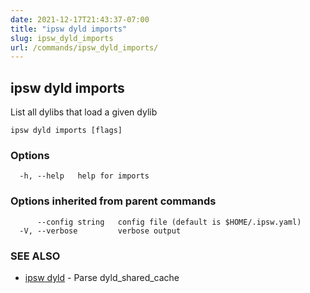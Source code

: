 ```yaml
---
date: 2021-12-17T21:43:37-07:00
title: "ipsw dyld imports"
slug: ipsw_dyld_imports
url: /commands/ipsw_dyld_imports/
---
```

## ipsw dyld imports

List all dylibs that load a given dylib

```
ipsw dyld imports [flags]
```

### Options

```
  -h, --help   help for imports
```

### Options inherited from parent commands

```
      --config string   config file (default is $HOME/.ipsw.yaml)
  -V, --verbose         verbose output
```

### SEE ALSO

* [ipsw dyld](/cmd/ipsw_dyld/)	 - Parse dyld_shared_cache

